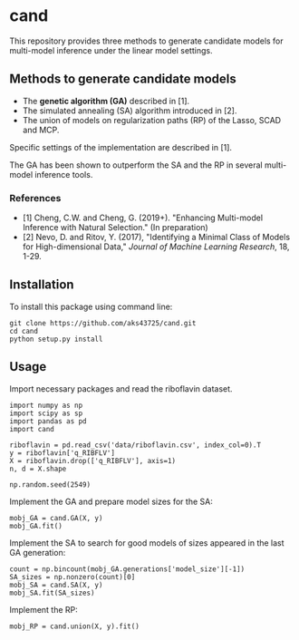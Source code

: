 # cand

This repository provides three methods to generate candidate models for multi-model inference under the linear model settings.


## Methods to generate candidate models

- The **genetic algorithm (GA)** described in [1].
- The simulated annealing (SA) algorithm introduced in [2].
- The union of models on regularization paths (RP) of the Lasso, SCAD and MCP.

Specific settings of the implementation are described in [1].

The GA has been shown to outperform the SA and the RP in several multi-model inference tools.

### References

- [1] Cheng, C.W. and Cheng, G. (2019+). "Enhancing Multi-model Inference with Natural Selection." (In preparation)
- [2] Nevo, D. and Ritov, Y. (2017), "Identifying a Minimal Class of Models for High-dimensional Data," _Journal of Machine Learning Research_, 18, 1-29.


## Installation

To install this package using command line:

```
git clone https://github.com/aks43725/cand.git
cd cand
python setup.py install
```


## Usage

Import necessary packages and read the riboflavin dataset.
```
import numpy as np
import scipy as sp
import pandas as pd
import cand

riboflavin = pd.read_csv('data/riboflavin.csv', index_col=0).T
y = riboflavin['q_RIBFLV']
X = riboflavin.drop(['q_RIBFLV'], axis=1)
n, d = X.shape

np.random.seed(2549)
```

Implement the GA and prepare model sizes for the SA:

```
mobj_GA = cand.GA(X, y)
mobj_GA.fit()
```

Implement the SA to search for good models of sizes appeared in the last GA generation:
```
count = np.bincount(mobj_GA.generations['model_size'][-1])
SA_sizes = np.nonzero(count)[0]
mobj_SA = cand.SA(X, y)
mobj_SA.fit(SA_sizes)
```

Implement the RP:
```
mobj_RP = cand.union(X, y).fit()
```
